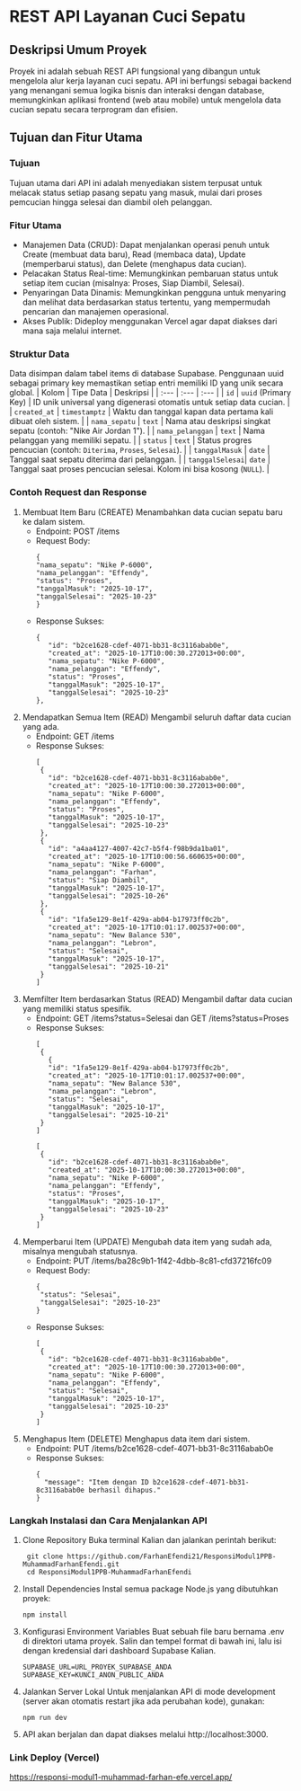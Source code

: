 #  REST API Layanan Cuci Sepatu 
## Deskripsi Umum Proyek
Proyek ini adalah sebuah REST API fungsional yang dibangun untuk mengelola alur kerja layanan cuci sepatu. API ini berfungsi sebagai backend yang menangani semua logika bisnis dan interaksi dengan database, memungkinkan aplikasi frontend (web atau mobile) untuk mengelola data cucian sepatu secara terprogram dan efisien.

## Tujuan dan Fitur Utama
### Tujuan
Tujuan utama dari API ini adalah menyediakan sistem terpusat untuk melacak status setiap pasang sepatu yang masuk, mulai dari proses pemcucian hingga selesai dan diambil oleh pelanggan.

### Fitur Utama
- Manajemen Data (CRUD): Dapat menjalankan operasi penuh untuk Create (membuat data baru), Read (membaca data), Update (memperbarui status), dan Delete (menghapus data cucian).
- Pelacakan Status Real-time: Memungkinkan pembaruan status untuk setiap item cucian (misalnya: Proses, Siap Diambil, Selesai).
- Penyaringan Data Dinamis: Memungkinkan pengguna untuk menyaring dan melihat data berdasarkan status tertentu, yang mempermudah pencarian dan manajemen operasional.
- Akses Publik: Dideploy menggunakan Vercel agar dapat diakses dari mana saja melalui internet.

### Struktur Data
Data disimpan dalam tabel items di database Supabase. Penggunaan uuid sebagai primary key memastikan setiap entri memiliki ID yang unik secara global.
| Kolom | Tipe Data | Deskripsi |
| :--- | :--- | :--- |
| `id` | `uuid` (Primary Key) | ID unik universal yang digenerasi otomatis untuk setiap data cucian. |
| `created_at` | `timestamptz` | Waktu dan tanggal kapan data pertama kali dibuat oleh sistem. |
| `nama_sepatu` | `text` | Nama atau deskripsi singkat sepatu (contoh: "Nike Air Jordan 1"). |
| `nama_pelanggan` | `text` | Nama pelanggan yang memiliki sepatu. |
| `status` | `text` | Status progres pencucian (contoh: `Diterima`, `Proses`, `Selesai`). |
| `tanggalMasuk` | `date` | Tanggal saat sepatu diterima dari pelanggan. |
| `tanggalSelesai`| `date` | Tanggal saat proses pencucian selesai. Kolom ini bisa kosong (`NULL`). |

### Contoh Request dan Response
1. Membuat Item Baru (CREATE)
   Menambahkan data cucian sepatu baru ke dalam sistem.
   - Endpoint: POST /items
   - Request Body:
     ```
     {
     "nama_sepatu": "Nike P-6000",
     "nama_pelanggan": "Effendy",
     "status": "Proses",
     "tanggalMasuk": "2025-10-17",
     "tanggalSelesai": "2025-10-23"
     }
   - Response Sukses:
     ```
     {
        "id": "b2ce1628-cdef-4071-bb31-8c3116abab0e",
        "created_at": "2025-10-17T10:00:30.272013+00:00",
        "nama_sepatu": "Nike P-6000",
        "nama_pelanggan": "Effendy",
        "status": "Proses",
        "tanggalMasuk": "2025-10-17",
        "tanggalSelesai": "2025-10-23"
     },
2. Mendapatkan Semua Item (READ)
   Mengambil seluruh daftar data cucian yang ada.
   - Endpoint: GET /items
   - Response Sukses:
     ```
     [
      {
        "id": "b2ce1628-cdef-4071-bb31-8c3116abab0e",
        "created_at": "2025-10-17T10:00:30.272013+00:00",
        "nama_sepatu": "Nike P-6000",
        "nama_pelanggan": "Effendy",
        "status": "Proses",
        "tanggalMasuk": "2025-10-17",
        "tanggalSelesai": "2025-10-23"
      },
      {
        "id": "a4aa4127-4007-42c7-b5f4-f98b9da1ba01",
        "created_at": "2025-10-17T10:00:56.660635+00:00",
        "nama_sepatu": "Nike P-6000",
        "nama_pelanggan": "Farhan",
        "status": "Siap Diambil",
        "tanggalMasuk": "2025-10-17",
        "tanggalSelesai": "2025-10-26"
      },
      {
        "id": "1fa5e129-8e1f-429a-ab04-b17973ff0c2b",
        "created_at": "2025-10-17T10:01:17.002537+00:00",
        "nama_sepatu": "New Balance 530",
        "nama_pelanggan": "Lebron",
        "status": "Selesai",
        "tanggalMasuk": "2025-10-17",
        "tanggalSelesai": "2025-10-21"
      }
     ]
3. Memfilter Item berdasarkan Status (READ)
   Mengambil daftar data cucian yang memiliki status spesifik.
   - Endpoint: GET /items?status=Selesai dan GET /items?status=Proses
   - Response Sukses:
     ```
     [
      {
        {
        "id": "1fa5e129-8e1f-429a-ab04-b17973ff0c2b",
        "created_at": "2025-10-17T10:01:17.002537+00:00",
        "nama_sepatu": "New Balance 530",
        "nama_pelanggan": "Lebron",
        "status": "Selesai",
        "tanggalMasuk": "2025-10-17",
        "tanggalSelesai": "2025-10-21"
      }
     ]

     [
      {
        "id": "b2ce1628-cdef-4071-bb31-8c3116abab0e",
        "created_at": "2025-10-17T10:00:30.272013+00:00",
        "nama_sepatu": "Nike P-6000",
        "nama_pelanggan": "Effendy",
        "status": "Proses",
        "tanggalMasuk": "2025-10-17",
        "tanggalSelesai": "2025-10-23"
      }
     ]

4. Memperbarui Item (UPDATE)
   Mengubah data item yang sudah ada, misalnya mengubah statusnya.
   - Endpoint: PUT /items/ba28c9b1-1f42-4dbb-8c81-cfd37216fc09
   - Request Body:
     ```
     {
      "status": "Selesai",
      "tanggalSelesai": "2025-10-23" 
     }

   - Response Sukses:
     ```
     [
      {
        "id": "b2ce1628-cdef-4071-bb31-8c3116abab0e",
        "created_at": "2025-10-17T10:00:30.272013+00:00",
        "nama_sepatu": "Nike P-6000",
        "nama_pelanggan": "Effendy",
        "status": "Selesai",
        "tanggalMasuk": "2025-10-17",
        "tanggalSelesai": "2025-10-23"
      }
     ]
     
5. Menghapus Item (DELETE)
   Menghapus data item dari sistem.
   - Endpoint: PUT /items/b2ce1628-cdef-4071-bb31-8c3116abab0e
   - Response Sukses:
     ```
     {
       "message": "Item dengan ID b2ce1628-cdef-4071-bb31-8c3116abab0e berhasil dihapus."
     }

### Langkah Instalasi dan Cara Menjalankan API
1. Clone Repository Buka terminal Kalian dan jalankan perintah berikut:
   ```
    git clone https://github.com/FarhanEfendi21/ResponsiModul1PPB-MuhammadFarhanEfendi.git
    cd ResponsiModul1PPB-MuhammadFarhanEfendi

2. Install Dependencies Instal semua package Node.js yang dibutuhkan proyek:
   ```
   npm install

3. Konfigurasi Environment Variables Buat sebuah file baru bernama .env di direktori utama proyek. Salin dan tempel format di bawah ini, lalu isi dengan kredensial dari dashboard Supabase Kalian.
   ```
   SUPABASE_URL=URL_PROYEK_SUPABASE_ANDA
   SUPABASE_KEY=KUNCI_ANON_PUBLIC_ANDA

4. Jalankan Server Lokal Untuk menjalankan API di mode development (server akan otomatis restart jika ada perubahan kode), gunakan:
   ```
   npm run dev

5. API akan berjalan dan dapat diakses melalui http://localhost:3000.

### Link Deploy (Vercel)
https://responsi-modul1-muhammad-farhan-efe.vercel.app/






